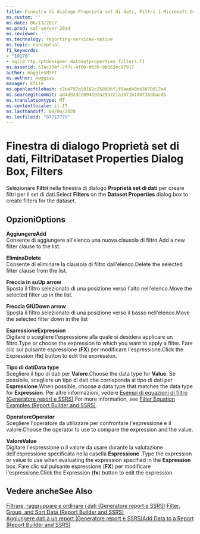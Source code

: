 ```yaml
---
title: Finestra di dialogo Proprietà set di dati, Filtri | Microsoft Docs
ms.custom: ''
ms.date: 06/13/2017
ms.prod: sql-server-2014
ms.reviewer: ''
ms.technology: reporting-services-native
ms.topic: conceptual
f1_keywords:
- "10170"
- sql12.rtp.rptdesigner.datasetproperties.filters.f1
ms.assetid: 53ac304f-7f7c-4f00-9b3b-9b563ec97917
author: maggiesMSFT
ms.author: maggies
manager: kfile
ms.openlocfilehash: c2b4797a58182c258986f1f6aed40b63070017e4
ms.sourcegitcommit: ad4d92dce894592a259721a1571b1d8736abacdb
ms.translationtype: MT
ms.contentlocale: it-IT
ms.lasthandoff: 08/04/2020
ms.locfileid: "87712779"
---
```

# <a name="dataset-properties-dialog-box-filters"></a><span data-ttu-id="f4c10-102">Finestra di dialogo Proprietà set di dati, Filtri</span><span class="sxs-lookup"><span data-stu-id="f4c10-102">Dataset Properties Dialog Box, Filters</span></span>
  <span data-ttu-id="f4c10-103">Selezionare **Filtri** nella finestra di dialogo **Proprietà set di dati** per creare filtri per il set di dati.</span><span class="sxs-lookup"><span data-stu-id="f4c10-103">Select **Filters** on the **Dataset Properties** dialog box to create filters for the dataset.</span></span>  
  
## <a name="options"></a><span data-ttu-id="f4c10-104">Opzioni</span><span class="sxs-lookup"><span data-stu-id="f4c10-104">Options</span></span>  
 <span data-ttu-id="f4c10-105">**Aggiungere**</span><span class="sxs-lookup"><span data-stu-id="f4c10-105">**Add**</span></span>  
 <span data-ttu-id="f4c10-106">Consente di aggiungere all'elenco una nuova clausola di filtro.</span><span class="sxs-lookup"><span data-stu-id="f4c10-106">Add a new filter clause to the list.</span></span>  
  
 <span data-ttu-id="f4c10-107">**Elimina**</span><span class="sxs-lookup"><span data-stu-id="f4c10-107">**Delete**</span></span>  
 <span data-ttu-id="f4c10-108">Consente di eliminare la clausola di filtro dall'elenco.</span><span class="sxs-lookup"><span data-stu-id="f4c10-108">Delete the selected filter clause from the list.</span></span>  
  
 <span data-ttu-id="f4c10-109">**Freccia in su**</span><span class="sxs-lookup"><span data-stu-id="f4c10-109">**Up arrow**</span></span>  
 <span data-ttu-id="f4c10-110">Sposta il filtro selezionato di una posizione verso l'alto nell'elenco.</span><span class="sxs-lookup"><span data-stu-id="f4c10-110">Move the selected filter up in the list.</span></span>  
  
 <span data-ttu-id="f4c10-111">**Freccia GIÙ**</span><span class="sxs-lookup"><span data-stu-id="f4c10-111">**Down arrow**</span></span>  
 <span data-ttu-id="f4c10-112">Sposta il filtro selezionato di una posizione verso il basso nell'elenco.</span><span class="sxs-lookup"><span data-stu-id="f4c10-112">Move the selected filter down in the list</span></span>  
  
 <span data-ttu-id="f4c10-113">**Espressione**</span><span class="sxs-lookup"><span data-stu-id="f4c10-113">**Expression**</span></span>  
 <span data-ttu-id="f4c10-114">Digitare o scegliere l'espressione alla quale si desidera applicare un filtro.</span><span class="sxs-lookup"><span data-stu-id="f4c10-114">Type or choose the expression to which you want to apply a filter.</span></span> <span data-ttu-id="f4c10-115">Fare clic sul pulsante espressione (**FX**) per modificare l'espressione.</span><span class="sxs-lookup"><span data-stu-id="f4c10-115">Click the Expression (**fx**) button to edit the expression.</span></span>  
  
 <span data-ttu-id="f4c10-116">**Tipo di dati**</span><span class="sxs-lookup"><span data-stu-id="f4c10-116">**Data type**</span></span>  
 <span data-ttu-id="f4c10-117">Scegliere il tipo di dati per **Valore**.</span><span class="sxs-lookup"><span data-stu-id="f4c10-117">Choose the data type for **Value**.</span></span> <span data-ttu-id="f4c10-118">Se possibile, scegliere un tipo di dati che corrisponda al tipo di dati per **Espressione**.</span><span class="sxs-lookup"><span data-stu-id="f4c10-118">When possible, choose a data type that matches the data type for **Expression**.</span></span> <span data-ttu-id="f4c10-119">Per altre informazioni, vedere [Esempi di equazioni di filtro &#40;Generatore report e SSRS&#41;](../report-design/filter-equation-examples-report-builder-and-ssrs.md).</span><span class="sxs-lookup"><span data-stu-id="f4c10-119">For more information, see [Filter Equation Examples &#40;Report Builder and SSRS&#41;](../report-design/filter-equation-examples-report-builder-and-ssrs.md).</span></span>  
  
 <span data-ttu-id="f4c10-120">**Operatore**</span><span class="sxs-lookup"><span data-stu-id="f4c10-120">**Operator**</span></span>  
 <span data-ttu-id="f4c10-121">Scegliere l'operatore da utilizzare per confrontare l'espressione e il valore.</span><span class="sxs-lookup"><span data-stu-id="f4c10-121">Choose the operator to use to compare the expression and the value.</span></span>  
  
 <span data-ttu-id="f4c10-122">**Valore**</span><span class="sxs-lookup"><span data-stu-id="f4c10-122">**Value**</span></span>  
 <span data-ttu-id="f4c10-123">Digitare l'espressione o il valore da usare durante la valutazione dell'espressione specificata nella casella **Espressione** .</span><span class="sxs-lookup"><span data-stu-id="f4c10-123">Type the expression or value to use when evaluating the expression specified in the **Expression** box.</span></span> <span data-ttu-id="f4c10-124">Fare clic sul pulsante espressione (**FX**) per modificare l'espressione.</span><span class="sxs-lookup"><span data-stu-id="f4c10-124">Click the Expression (**fx**) button to edit the expression.</span></span>  
  
## <a name="see-also"></a><span data-ttu-id="f4c10-125">Vedere anche</span><span class="sxs-lookup"><span data-stu-id="f4c10-125">See Also</span></span>  
 <span data-ttu-id="f4c10-126">[Filtrare, raggruppare e ordinare i dati &#40;Generatore report e SSRS&#41;](../report-design/filter-group-and-sort-data-report-builder-and-ssrs.md) </span><span class="sxs-lookup"><span data-stu-id="f4c10-126">[Filter, Group, and Sort Data &#40;Report Builder and SSRS&#41;](../report-design/filter-group-and-sort-data-report-builder-and-ssrs.md) </span></span>  
 [<span data-ttu-id="f4c10-127">Aggiungere dati a un report &#40;Generatore report e SSRS&#41;</span><span class="sxs-lookup"><span data-stu-id="f4c10-127">Add Data to a Report &#40;Report Builder and SSRS&#41;</span></span>](report-datasets-ssrs.md)  
  
  
